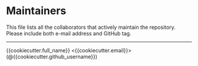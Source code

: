 # Maintainers
This file lists all the collaborators that actively maintain the repository.
Please include both e-mail address and GitHub tag.

----

{{cookiecutter.full_name}} <{{cookiecutter.email}}> (@{{cookiecutter.github_username}})
